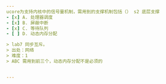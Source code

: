```yaml
---
ucore为支持内核中的信号量机制，需用到的支撑机制包括（） s2 底层支撑
- [x] A. 处理器调度
- [x] B. 屏蔽中断
- [x] C. 等待队列
- [ ] D. 动态内存分配

> lab7 同步互斥。
> 出处：网络
> 难度：1
> ABC 需用到前三个，动态内存分配不是必须的


---
```

